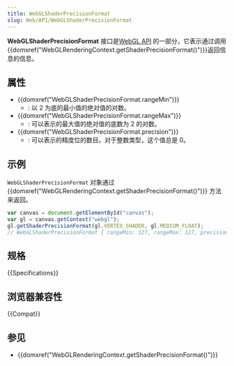 ```yaml
---
title: WebGLShaderPrecisionFormat
slug: Web/API/WebGLShaderPrecisionFormat
---
```


**WebGLShaderPrecisionFormat** 接口是[WebGL API](/zh-CN/docs/Web/API/WebGL_API) 的一部分，它表示通过调用{{domxref("WebGLRenderingContext.getShaderPrecisionFormat()")}}返回信息的信息。

## 属性

- {{domxref("WebGLShaderPrecisionFormat.rangeMin")}}
  - : 以 2 为底的最小值的绝对值的对数。
- {{domxref("WebGLShaderPrecisionFormat.rangeMax")}}
  - : 可以表示的最大值的绝对值的底数为 2 的对数。
- {{domxref("WebGLShaderPrecisionFormat.precision")}}
  - : 可以表示的精度位的数目。对于整数类型，这个值总是 0。

## 示例

`WebGLShaderPrecisionFormat` 对象通过{{domxref("WebGLRenderingContext.getShaderPrecisionFormat()")}} 方法来返回。

```js
var canvas = document.getElementById("canvas");
var gl = canvas.getContext("webgl");
gl.getShaderPrecisionFormat(gl.VERTEX_SHADER, gl.MEDIUM_FLOAT);
// WebGLShaderPrecisionFormat { rangeMin: 127, rangeMax: 127, precision: 23 }
```

## 规格

{{Specifications}}

## 浏览器兼容性

{{Compat}}

## 参见

- {{domxref("WebGLRenderingContext.getShaderPrecisionFormat()")}}
